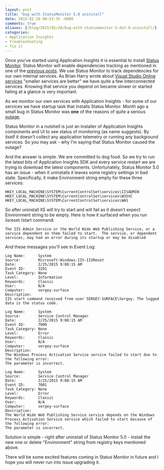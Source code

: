 ```yaml
---
layout: post
title: "bug with StatusMonitor 5.0 uninstall"
date: 2015-02-28 08:53:35 -0800
comments: true
aliases: [/blog/2015/02/28/bug-with-statusmonitor-5-dot-0-uninstall/]
categories: 
- Application Insights
- troubleshooting
- fix it
---
```

Once you've started using Application Insights it is essential to install [Status Monitor](http://go.microsoft.com/fwlink/?linkid=506648&clcid=0x409). Status Monitor will enable dependencies tracking as mentioned in one of the [previous posts](/blog/2015/01/05/track-dependencies-in-console-application/). We use Status Monitor to track dependencies for our own internal services. As Brian Harry wrote about [Visual Studio Online services](http://blogs.msdn.com/b/bharry/archive/2014/07/31/explanation-of-july-18th-outage.aspx) "smaller services are better" we have quite a few interconnected services. Knowing that service you depend on became slower or started failing at a glance is very important.  

As we monitor our own services with Application Insights - for some of our services we have startup task that installs Status Monitor. Month ago a small bug in Status Monitor was **one** of the reasons of quite a serious [outage](http://blogs.msdn.com/b/vsoservice/archive/2015/02/05/issues-with-application-insights-performance-metric-service-2-5-investigating.aspx).

Status Monitor in a nutshell is just an installer of Application Insights components and UI to see status of monitoring (as name suggests). By itself it doesn't collect any application telemetry or running any background services. So you may ask - why I'm saying that Status Monitor caused the outage?

And the answer is simple. We are committed to dog food. So we try to run the latest bits of Application Insights SDK and every service restart we are trying to download the latest components. Unfortunately, Status Monitor 5.0 has an issue - when it uninstalls it leaves some registry settings in bad state. Specifically, it make Environment string empty for these three services:

```	
HKEY_LOCAL_MACHINE\SYSTEM\CurrentControlSet\services\IISADMIN
HKEY_LOCAL_MACHINE\SYSTEM\CurrentControlSet\services\W3SVC
HKEY_LOCAL_MACHINE\SYSTEM\CurrentControlSet\services\WAS
``` 

So after uninstall IIS will try to start and will fail as it doesn't expect Environment string to be empty. Here is how it surfaced when you run iisreset /start command:

```
The IIS Admin Service or the World Wide Web Publishing Service, or a service dependent on them failed to start.  The service, or dependent services, may had an error during its startup or may be disabled
```
And these messages you'll see in Event Log:

```
Log Name:      System
Source:        Microsoft-Windows-IIS-IISReset
Date:          2/25/2015 9:08:15 AM
Event ID:      3201
Task Category: None
Level:         Information
Keywords:      Classic
User:          N/A
Computer:      sergey-surface
Description:
IIS start command received from user SERGEY-SURFACE\Sergey. The logged data is the status code.
```

```
Log Name:      System
Source:        Service Control Manager
Date:          2/25/2015 9:08:15 AM
Event ID:      7000
Task Category: None
Level:         Error
Keywords:      Classic
User:          N/A
Computer:      sergey-surface
Description:
The Windows Process Activation Service service failed to start due to the following error: 
The parameter is incorrect.
```

```
Log Name:      System
Source:        Service Control Manager
Date:          2/25/2015 9:08:15 AM
Event ID:      7001
Task Category: None
Level:         Error
Keywords:      Classic
User:          N/A
Computer:      sergey-surface
Description:
The World Wide Web Publishing Service service depends on the Windows Process Activation Service service which failed to start because of the following error: 
The parameter is incorrect.
```

Solution is simple - right after uninstall of Status Monitor 5.0 - install the new one or delete "Environment" string from registry keys mentioned above.

There will be some excited features coming in Status Monitor in future and I hope you will never run into issue upgrading it.